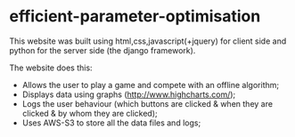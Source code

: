 # efficient-parameter-optimisation

This website was built using html,css,javascript(+jquery) for client side and python for the server side (the django framework).

The website does this:
  - Allows the user to play a game and compete with an offline algorithm;
  - Displays data using graphs (http://www.highcharts.com/);
  - Logs the user behaviour (which buttons are clicked & when they are clicked & by whom they are clicked);
  - Uses AWS-S3 to store all the data files and logs;
